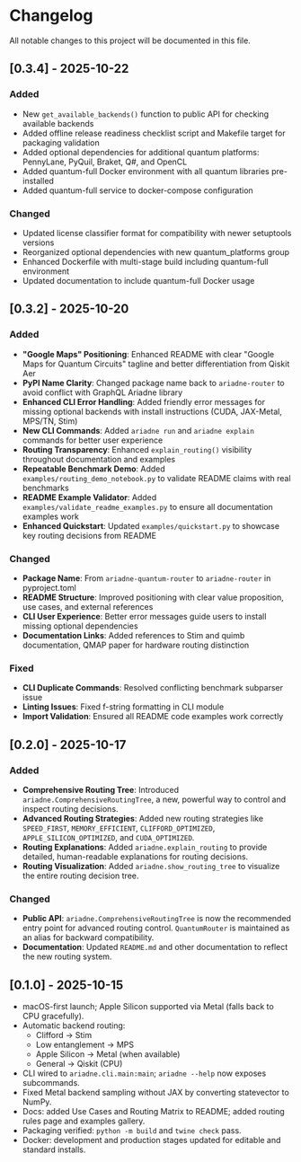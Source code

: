 # Changelog

All notable changes to this project will be documented in this file.

## [0.3.4] - 2025-10-22

### Added
- New `get_available_backends()` function to public API for checking available backends
- Added offline release readiness checklist script and Makefile target for packaging validation
- Added optional dependencies for additional quantum platforms: PennyLane, PyQuil, Braket, Q#, and OpenCL
- Added quantum-full Docker environment with all quantum libraries pre-installed
- Added quantum-full service to docker-compose configuration

### Changed
- Updated license classifier format for compatibility with newer setuptools versions
- Reorganized optional dependencies with new quantum_platforms group
- Enhanced Dockerfile with multi-stage build including quantum-full environment
- Updated documentation to include quantum-full Docker usage

## [0.3.2] - 2025-10-20

### Added

- **"Google Maps" Positioning**: Enhanced README with clear "Google Maps for Quantum Circuits" tagline and better differentiation from Qiskit Aer
- **PyPI Name Clarity**: Changed package name back to `ariadne-router` to avoid conflict with GraphQL Ariadne library
- **Enhanced CLI Error Handling**: Added friendly error messages for missing optional backends with install instructions (CUDA, JAX-Metal, MPS/TN, Stim)
- **New CLI Commands**: Added `ariadne run` and `ariadne explain` commands for better user experience
- **Routing Transparency**: Enhanced `explain_routing()` visibility throughout documentation and examples
- **Repeatable Benchmark Demo**: Added `examples/routing_demo_notebook.py` to validate README claims with real benchmarks
- **README Example Validator**: Added `examples/validate_readme_examples.py` to ensure all documentation examples work
- **Enhanced Quickstart**: Updated `examples/quickstart.py` to showcase key routing decisions from README

### Changed

- **Package Name**: From `ariadne-quantum-router` to `ariadne-router` in pyproject.toml
- **README Structure**: Improved positioning with clear value proposition, use cases, and external references
- **CLI User Experience**: Better error messages guide users to install missing optional dependencies
- **Documentation Links**: Added references to Stim and quimb documentation, QMAP paper for hardware routing distinction

### Fixed

- **CLI Duplicate Commands**: Resolved conflicting benchmark subparser issue
- **Linting Issues**: Fixed f-string formatting in CLI module
- **Import Validation**: Ensured all README code examples work correctly

## [0.2.0] - 2025-10-17

### Added

-   **Comprehensive Routing Tree**: Introduced `ariadne.ComprehensiveRoutingTree`, a new, powerful way to control and inspect routing decisions.
-   **Advanced Routing Strategies**: Added new routing strategies like `SPEED_FIRST`, `MEMORY_EFFICIENT`, `CLIFFORD_OPTIMIZED`, `APPLE_SILICON_OPTIMIZED`, and `CUDA_OPTIMIZED`.
-   **Routing Explanations**: Added `ariadne.explain_routing` to provide detailed, human-readable explanations for routing decisions.
-   **Routing Visualization**: Added `ariadne.show_routing_tree` to visualize the entire routing decision tree.

### Changed

-   **Public API**: `ariadne.ComprehensiveRoutingTree` is now the recommended entry point for advanced routing control. `QuantumRouter` is maintained as an alias for backward compatibility.
-   **Documentation**: Updated `README.md` and other documentation to reflect the new routing system.

## [0.1.0] - 2025-10-15

- macOS-first launch; Apple Silicon supported via Metal (falls back to CPU gracefully).
- Automatic backend routing:
  - Clifford → Stim
  - Low entanglement → MPS
  - Apple Silicon → Metal (when available)
  - General → Qiskit (CPU)
- CLI wired to `ariadne.cli.main:main`; `ariadne --help` now exposes subcommands.
- Fixed Metal backend sampling without JAX by converting statevector to NumPy.
- Docs: added Use Cases and Routing Matrix to README; added routing rules page and examples gallery.
- Packaging verified: `python -m build` and `twine check` pass.
- Docker: development and production stages updated for editable and standard installs.
